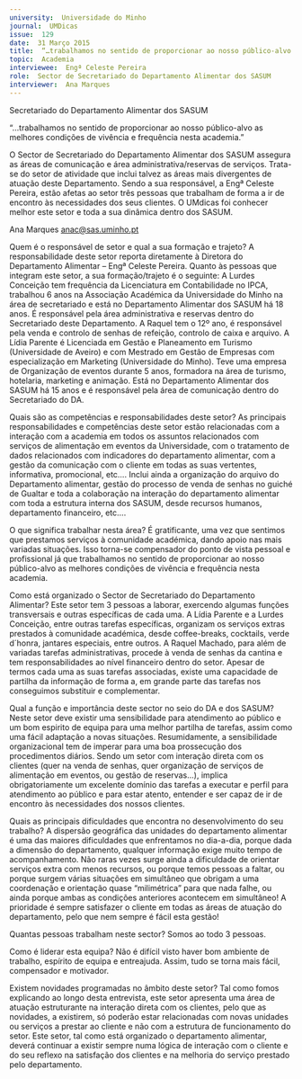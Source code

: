 ```yaml
---
university:  Universidade do Minho
journal:  UMDicas
issue:  129
date:  31 Março 2015
title:  “…trabalhamos no sentido de proporcionar ao nosso público-alvo as melhores condições de vivência e frequência nesta academia.”
topic:  Academia
interviewee:  Engª Celeste Pereira
role:  Sector de Secretariado do Departamento Alimentar dos SASUM
interviewer:  Ana Marques
---
```

 

 Secretariado do Departamento Alimentar dos SASUM 


 “…trabalhamos no sentido de proporcionar ao nosso público-alvo as melhores condições de vivência e frequência nesta academia.”

 O Sector de Secretariado do Departamento Alimentar dos SASUM assegura as áreas de comunicação e área administrativa/reservas de serviços. Trata-se do setor de atividade que inclui talvez as áreas mais divergentes de atuação deste Departamento. Sendo a sua responsável, a Engª Celeste Pereira, estão afetas ao setor três pessoas que trabalham de forma a ir de encontro às necessidades dos seus clientes.
 O UMdicas foi conhecer melhor este setor e toda a sua dinâmica dentro dos SASUM.

 

 Ana Marques 
 anac@sas.uminho.pt 

 Quem é o responsável de setor e qual a sua formação e trajeto?
 A responsabilidade deste setor reporta diretamente à Diretora do Departamento Alimentar – Engª Celeste Pereira.
 Quanto às pessoas que integram este setor, a sua formação/trajeto é o seguinte: A Lurdes Conceição tem frequência da Licenciatura em Contabilidade no IPCA, trabalhou 6 anos na Associação Académica da Universidade do Minho na área de secretariado e está no Departamento Alimentar dos SASUM há 18 anos. É responsável pela área administrativa e reservas dentro do Secretariado deste Departamento.
 A Raquel tem o 12º ano, é responsável pela venda e controlo de senhas de refeição, controlo de caixa e arquivo.
 A Lídia Parente é Licenciada em Gestão e Planeamento em Turismo (Universidade de Aveiro) e com Mestrado em Gestão de Empresas com especialização em Marketing (Universidade do Minho). Teve uma empresa de Organização de eventos durante 5 anos, formadora na área de turismo, hotelaria, marketing e animação. Está no Departamento Alimentar dos SASUM há 15 anos e é responsável pela área de comunicação dentro do Secretariado do DA.

 Quais são as competências e responsabilidades deste setor?
 As principais responsabilidades e competências deste setor estão relacionadas com a interação com a academia em todos os assuntos relacionados com serviços de alimentação em eventos da Universidade, com o tratamento de dados relacionados com indicadores do departamento alimentar, com a gestão da comunicação com o cliente em todas as suas vertentes, informativa, promocional, etc….
 Inclui ainda a organização do arquivo do Departamento alimentar, gestão do processo de venda de senhas no guiché de Gualtar e toda a colaboração na interação do departamento alimentar com toda a estrutura interna dos SASUM, desde recursos humanos, departamento financeiro, etc….

 O que significa trabalhar nesta área?
 É gratificante, uma vez que sentimos que prestamos serviços à comunidade académica, dando apoio nas mais variadas situações. Isso torna-se compensador do ponto de vista pessoal e profissional já que trabalhamos no sentido de proporcionar ao nosso público-alvo as melhores condições de vivência e frequência nesta academia.

 Como está organizado o Sector de Secretariado do Departamento Alimentar?
 Este setor tem 3 pessoas a laborar, exercendo algumas funções transversais e outras específicas de cada uma. A Lídia Parente e a Lurdes Conceição, entre outras tarefas específicas, organizam os serviços extras prestados à comunidade académica, desde coffee-breaks, cocktails, verde d´honra, jantares especiais, entre outros. A Raquel Machado, para além de variadas tarefas administrativas, procede à venda de senhas da cantina e tem responsabilidades ao nível financeiro dentro do setor. Apesar de termos cada uma as suas tarefas associadas, existe uma capacidade de partilha da informação de forma a, em grande parte das tarefas nos conseguimos substituir e complementar.

 Qual a função e importância deste sector no seio do DA e dos SASUM?
 Neste setor deve existir uma sensibilidade para atendimento ao público e um bom espirito de equipa para uma melhor partilha de tarefas, assim como uma fácil adaptação a novas situações.
 Resumidamente, a sensibilidade organizacional tem de imperar para uma boa prossecução dos procedimentos diários. Sendo um setor com interação direta com os clientes (quer na venda de senhas, quer organização de serviços de alimentação em eventos, ou gestão de reservas…), implica obrigatoriamente um excelente domínio das tarefas a executar e perfil para atendimento ao público e para estar atento, entender e ser capaz de ir de encontro às necessidades dos nossos clientes.

 Quais as principais dificuldades que encontra no desenvolvimento do seu trabalho?
 A dispersão geográfica das unidades do departamento alimentar é uma das maiores dificuldades que enfrentamos no dia-a-dia, porque dada a dimensão do departamento, qualquer informação exige muito tempo de acompanhamento. Não raras vezes surge ainda a dificuldade de orientar serviços extra com menos recursos, ou porque temos pessoas a faltar, ou porque surgem várias situações em simultâneo que obrigam a uma coordenação e orientação quase “milimétrica” para que nada falhe, ou ainda porque ambas as condições anteriores acontecem em simultâneo!
 A prioridade é sempre satisfazer o cliente em todas as áreas de atuação do departamento, pelo que nem sempre é fácil esta gestão!

 Quantas pessoas trabalham neste sector?
 Somos ao todo 3 pessoas.

 Como é liderar esta equipa?
 Não é difícil visto haver bom ambiente de trabalho, espírito de equipa e entreajuda. Assim, tudo se torna mais fácil, compensador e motivador.

 Existem novidades programadas no âmbito deste setor?
 Tal como fomos explicando ao longo desta entrevista, este setor apresenta uma área de atuação estruturante na interação direta com os clientes, pelo que as novidades, a existirem, só poderão estar relacionadas com novas unidades ou serviços a prestar ao cliente e não com a estrutura de funcionamento do setor. Este setor, tal como está organizado o departamento alimentar, deverá continuar a existir sempre numa lógica de interação com o cliente e do seu reflexo na satisfação dos clientes e na melhoria do serviço prestado pelo departamento.

